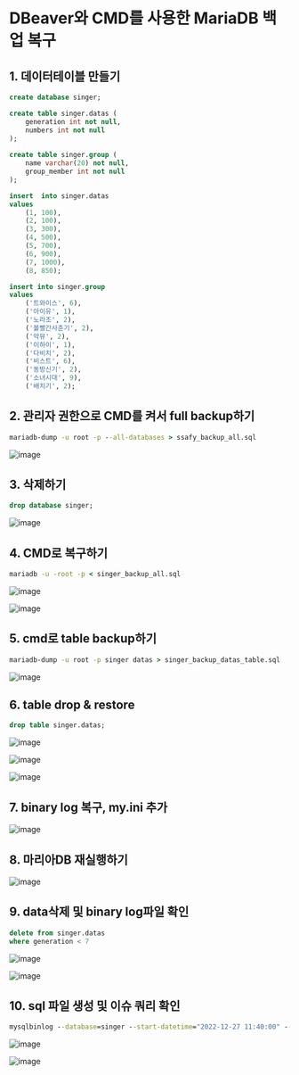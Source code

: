 # DBeaver와 CMD를 사용한 MariaDB 백업 복구

## 1. 데이터테이블 만들기
```sql
create database singer;

create table singer.datas (
	generation int not null,
	numbers int not null
);
 
create table singer.group (
	name varchar(20) not null,
	group_member int not null
);

insert  into singer.datas
values
	(1, 100),
	(2, 100),
	(3, 300),
	(4, 500),
	(5, 700),
	(6, 900),
	(7, 1000),
	(8, 850);

insert into singer.group
values
	('트와이스', 6),
	('아이유', 1),
	('노라조', 2),
	('볼빨간사춘기', 2),
	('악뮤', 2),
	('이하이', 1),
	('다비치', 2),
	('비스트', 6),
	('동방신기', 2),
	('소녀시대', 9),
	('배치기', 2);
```

## 2. 관리자 권한으로 CMD를 켜서 full backup하기
```cmd
mariadb-dump -u root -p --all-databases > ssafy_backup_all.sql
```

![image](https://user-images.githubusercontent.com/109258380/209601128-79979217-9150-4a05-bc91-f722be949d38.png)

## 3. 삭제하기
```sql
drop database singer;
```
![image](https://user-images.githubusercontent.com/109258380/209601593-7a08f865-eae2-4d4d-92e7-db031d201432.png)

## 4. CMD로 복구하기
```cmd
mariadb -u -root -p < singer_backup_all.sql
```
![image](https://user-images.githubusercontent.com/109258380/209601750-68e5861b-5501-4cb4-bb5b-b5716d020b64.png)

![image](https://user-images.githubusercontent.com/109258380/209601817-a3a4afe2-6507-4ce5-8941-a1f388264819.png)

## 5. cmd로 table backup하기
```cmd
mariadb-dump -u root -p singer datas > singer_backup_datas_table.sql
```

![image](https://user-images.githubusercontent.com/109258380/209602034-0c04eec8-4999-400f-84ba-a2632dd63a4f.png)

## 6. table drop & restore
```sql
drop table singer.datas;
```

![image](https://user-images.githubusercontent.com/109258380/209602306-730b5e72-35fa-4a88-bb73-a8d3c2bd4d3c.png)

![image](https://user-images.githubusercontent.com/109258380/209602418-ffb0c74c-521e-464e-ad3d-301787b970d5.png)

![image](https://user-images.githubusercontent.com/109258380/209602459-dc3ccc40-5c4c-4190-8a70-a8bd0ba42acb.png)

## 7. binary log 복구, my.ini 추가
![image](https://user-images.githubusercontent.com/109258380/209602591-ac3b4bf9-7817-437c-a565-f15bb7162217.png)

## 8. 마리아DB 재실행하기
![image](https://user-images.githubusercontent.com/109258380/209602702-4174f281-65f5-4a44-8139-d5efdf983048.png)

## 9. data삭제 및 binary log파일 확인
```sql
delete from singer.datas
where generation < 7
```
![image](https://user-images.githubusercontent.com/109258380/209602901-cb95ef90-69dd-42ca-8d69-6a68bd1c088c.png)

![image](https://user-images.githubusercontent.com/109258380/209602968-e23843b7-cf09-4d0b-984e-4333ba6ac2c1.png)

## 10. sql 파일 생성 및 이슈 쿼리 확인
```cmd
mysqlbinlog --database=singer --start-datetime="2022-12-27 11:40:00" --stop-datetime="2022-12-27 11:46:00" > singer_binlog.sql
```
![image](https://user-images.githubusercontent.com/109258380/209603286-9dceb009-335d-43de-9e81-9648296d1a02.png)

![image](https://user-images.githubusercontent.com/109258380/209603460-94b4371c-4f33-40d7-9986-30e88b62b50c.png)